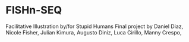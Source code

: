 # FISHn-SEQ
Facilitative Illustration by/for Stupid Humans 
Final project by Daniel Diaz, Nicole Fisher, Julian Kimura, Augusto Diniz, Luca Cirillo, Manny Crespo, 
